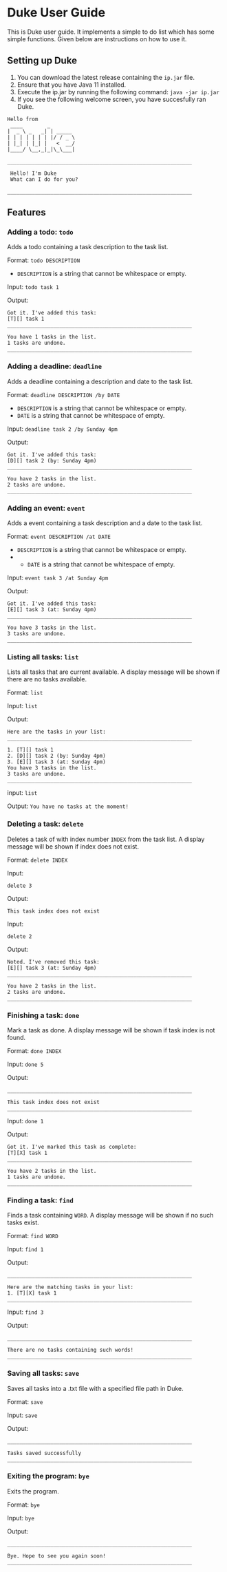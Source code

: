 # Duke User Guide

This is Duke user guide. It implements a simple to do list which has some simple functions. Given below are instructions on how to use it.

## Setting up Duke

1. You can download the latest release containing the `ip.jar` file.
2. Ensure that you have Java 11 installed.
3. Execute the ip.jar by running the following command: `java -jar ip.jar`
4. If you see the following welcome screen, you have succesfully ran Duke.
```
Hello from
 ____        _        
|  _ \ _   _| | _____ 
| | | | | | | |/ / _ \
| |_| | |_| |   <  __/
|____/ \__,_|_|\_\___|

____________________________________________________________

 Hello! I'm Duke
 What can I do for you?

____________________________________________________________
```

## Features

### Adding a todo: `todo`
Adds a todo containing a task description to the task list.

Format: ```todo DESCRIPTION```
* `DESCRIPTION` is a string that cannot be whitespace or empty.

Input:
`todo task 1`

Output:
```
Got it. I've added this task:
[T][] task 1
____________________________________________________________

You have 1 tasks in the list.
1 tasks are undone.
____________________________________________________________
```
### Adding a deadline: `deadline`
Adds a deadline containing a description and date to the task list.

Format: ```deadline DESCRIPTION /by DATE```

* `DESCRIPTION` is a string that cannot be whitespace or empty.
* `DATE` is a string that cannot be whitespace of empty.

Input:
`deadline task 2 /by Sunday 4pm`

Output:
```
Got it. I've added this task:
[D][] task 2 (by: Sunday 4pm)
____________________________________________________________

You have 2 tasks in the list.
2 tasks are undone.
____________________________________________________________

```
### Adding an event: `event`
Adds a event containing a task description and a date to the task list.

Format: ```event DESCRIPTION /at DATE```

* `DESCRIPTION` is a string that cannot be whitespace or empty.
* * `DATE` is a string that cannot be whitespace of empty.

Input:
`event task 3 /at Sunday 4pm`

Output:
```
Got it. I've added this task:
[E][] task 3 (at: Sunday 4pm)
____________________________________________________________

You have 3 tasks in the list.
3 tasks are undone.
____________________________________________________________
```
### Listing all tasks: `list`
Lists all tasks that are current available. A display message will be shown if there are no tasks available.

Format: `list`

Input:
`list`

Output:
```
Here are the tasks in your list:
____________________________________________________________

1. [T][] task 1
2. [D][] task 2 (by: Sunday 4pm)
3. [E][] task 3 (at: Sunday 4pm)
You have 3 tasks in the list.
3 tasks are undone.
____________________________________________________________
```

input:
`list`

Output:
`You have no tasks at the moment!`

### Deleting a task: `delete`
Deletes a task of with index number `INDEX` from the task list. A display message will be shown if index does not exist.

Format: `delete INDEX`

Input:
```
delete 3
```

Output: 
```
This task index does not exist
```

Input:
```
delete 2
```

Output:
```
Noted. I've removed this task:
[E][] task 3 (at: Sunday 4pm)
____________________________________________________________

You have 2 tasks in the list.
2 tasks are undone.
____________________________________________________________
```

### Finishing a task: `done`
Mark a task as done. A display message will be shown if task index is not found.

Format: `done INDEX`

Input:
`done 5`

Output:
```
____________________________________________________________

This task index does not exist
____________________________________________________________
```

Input:
`done 1`

Output:
```
Got it. I've marked this task as complete:
[T][X] task 1
____________________________________________________________

You have 2 tasks in the list.
1 tasks are undone.
____________________________________________________________
```
### Finding a task: `find`
Finds a task containing `WORD`. A display message will be shown if no such tasks exist.

Format: `find WORD`

Input: 
`find 1`

Output:
```
____________________________________________________________

Here are the matching tasks in your list:
1. [T][X] task 1
____________________________________________________________
```

Input:
`find 3`

Output:
```
____________________________________________________________

There are no tasks containing such words!
____________________________________________________________
```

### Saving all tasks: `save`
Saves all tasks into a .txt file with a specified file path in Duke.

Format: `save`

Input:
`save`

Output:
```
____________________________________________________________

Tasks saved successfully
____________________________________________________________
```

### Exiting the program: `bye`
Exits the program.

Format: `bye`

Input:
`bye`

Output:
```
____________________________________________________________

Bye. Hope to see you again soon!
____________________________________________________________
```
